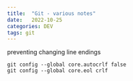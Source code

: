```yaml
---
title:  "Git - various notes"
date:   2022-10-25
categories: DEV
tags: git
---
```


preventing changing line endings
```
git config --global core.autocrlf false
git config --global core.eol crlf
```
